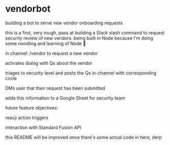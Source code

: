# vendorbot
building a bot to serve new vendor onboarding requests

this is a first, very rough, pass at building a Slack slash command to request security review of new vendors.
being built in Node because I'm doing some noodling and learning of Node :shrug:

in channel: /vendor to request a new vendor

activates dialog with Qs about the vendor

triages to security level and posts the Qs in-channel with corresponding circle

DMs user that their request has been submitted

adds this information to a Google Sheet for security team



future feature objectives:

reacji action triggers

interaction with Standard Fusion API


this README will be improved once there's some actual code in here, derp

